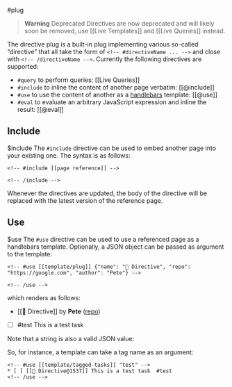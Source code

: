 #plug

> **Warning** Deprecated
> Directives are now deprecated and will likely soon be removed, use [[Live Templates]] and [[Live Queries]] instead.


The directive plug is a built-in plug implementing various so-called “directive” that all take the form of `<!-- #directiveName ... -->` and close with `<!-- /directiveName -->`. Currently the following directives are supported:

* `#query` to perform queries: [[Live Queries]]
* `#include` to inline the content of another page verbatim: [[@include]]
* `#use` to use the content of another as a [handlebars](https://handlebarsjs.com/) template: [[@use]]
* `#eval` to evaluate an arbitrary JavaScript expression and inline the result: [[@eval]]


## Include
$include
The `#include` directive can be used to embed another page into your existing one. The syntax is as follows:

    <!-- #include [[page reference]] -->
    
    <!-- /include -->

Whenever the directives are updated, the body of the directive will be replaced with the latest version of the reference page. 

## Use
$use
The `#use` directive can be used to use a referenced page as a handlebars template. Optionally, a JSON object can be passed as argument to the template:

    <!-- #use [[template/plug]] {"name": "🔌 Directive", "repo": "https://google.com", "author": "Pete"} -->
    
    <!-- /use -->

which renders as follows:
<!-- #use [[template/plug]] {"name": "🔌 Directive", "repo": "https://google.com", "author": "Pete"} -->
* [[🔌 Directive]] by **Pete** ([repo](https://google.com))
<!-- /use -->
* [ ] #test This is a test task

Note that a string is also a valid JSON value:

So, for instance, a template can take a tag name as an argument:

    <!-- #use [[template/tagged-tasks]] "test" -->
    * [ ] [[🔌 Directive@1537]] This is a test task  #test
    <!-- /use -->
